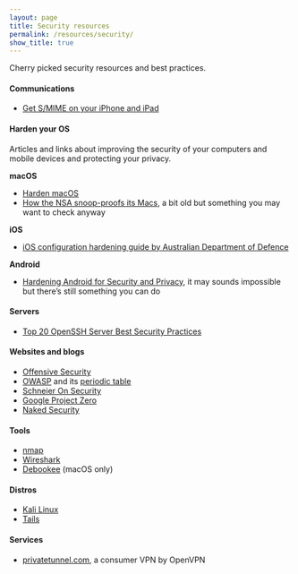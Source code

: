 ```yaml
---
layout: page
title: Security resources
permalink: /resources/security/
show_title: true
---
```


Cherry picked security resources and best practices.

#### Communications

- [Get S/MIME on your iPhone and iPad](https://nerd.one/how-to-set-up-smime-on-iphone-and-mac/)

#### Harden your OS

Articles and links about improving the security of your computers and mobile devices and protecting your privacy.

**macOS**

- [Harden macOS](https://github.com/drduh/OS-X-Security-and-Privacy-Guide)
- [How the NSA snoop-proofs its Macs](http://www.macworld.com/article/2048160/how-the-nsa-snoop-proofs-its-macs.html), a bit old but something you may want to check anyway

**iOS**

- [iOS configuration hardening guide by Australian Department of Defence](http://www.asd.gov.au/publications/iOS8_Hardening_Guide.pdf)

**Android**

- [Hardening Android for Security and Privacy](https://blog.torproject.org/blog/mission-impossible-hardening-android-security-and-privacy), it may sounds impossible but there’s still something you can do

#### Servers

- [Top 20 OpenSSH Server Best Security Practices](http://www.cyberciti.biz/tips/linux-unix-bsd-openssh-server-best-practices.html)

#### Websites and blogs

- [Offensive Security](http://offensive-security.com)
- [OWASP](http://owasp.org/) and its [periodic table](https://www.owasp.org/index.php/OWASP_Periodic_Table_of_Vulnerabilities#Periodic_Table_of_Vulnerabilities)
- [Schneier On Security](http://www.schneier.com/blog/)
- [Google Project Zero](http://googleprojectzero.blogspot.com)
- [Naked Security](https://nakedsecurity.sophos.com/)

#### Tools

- [nmap](http://nmap.org)
- [Wireshark](http://wireshark.org/)
- [Debookee](http://debookee.com) (macOS only)

#### Distros

- [Kali Linux](http://kali.org)
- [Tails](http://tails.boum.org)

#### Services

- [privatetunnel.com](https://www.privatetunnel.com/home/?referral=NUTAYZHU54), a consumer VPN by OpenVPN

